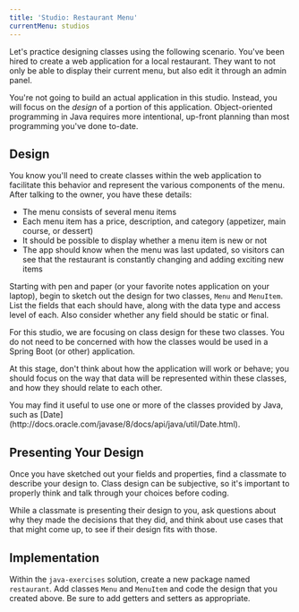 ```yaml
---
title: 'Studio: Restaurant Menu'
currentMenu: studios
---
```


Let's practice designing classes using the following scenario. You've been hired to create a web application for a local restaurant. They want to not only be able to display their current menu, but also edit it through an admin panel.

You're not going to build an actual application in this studio. Instead, you will focus on the *design* of a portion of this application. Object-oriented programming in Java requires more intentional, up-front planning than most programming you've done to-date.

## Design

You know you'll need to create classes within the web application to facilitate this behavior and represent the various components of the menu. After talking to the owner, you have these details:

- The menu consists of several menu items
- Each menu item has a price, description, and category (appetizer, main course, or dessert)
- It should be possible to display whether a menu item is new or not
- The app should know when the menu was last updated, so visitors can see that the restaurant is constantly changing and adding exciting new items

Starting with pen and paper (or your favorite notes application on your laptop), begin to sketch out the design for two classes, `Menu` and `MenuItem`. List the fields that each should have, along with the data type and access level of each. Also consider whether any field should be static or final.

<aside class="aside-warning" markdown="1">
For this studio, we are focusing on class design for these two classes. You do not need to be concerned with how the classes would be used in a Spring Boot (or other) application.
</aside>

At this stage, don't think about how the application will work or behave; you should focus on the way that data will be represented within these classes, and how they should relate to each other.

<aside class="aside-note" markdown="1">
You may find it useful to use one or more of the classes provided by Java, such as [Date](http://docs.oracle.com/javase/8/docs/api/java/util/Date.html).
</aside>

## Presenting Your Design

Once you have sketched out your fields and properties, find a classmate to describe your design to. Class design can be subjective, so it's important to properly think and talk through your choices before coding.

While a classmate is presenting their design to you, ask questions about why they made the decisions that they did, and think about use cases that that might come up, to see if their design fits with those.

## Implementation

Within the `java-exercises` solution, create a new package named `restaurant`. Add classes `Menu` and `MenuItem` and code the design that you created above. Be sure to add getters and setters as appropriate.
